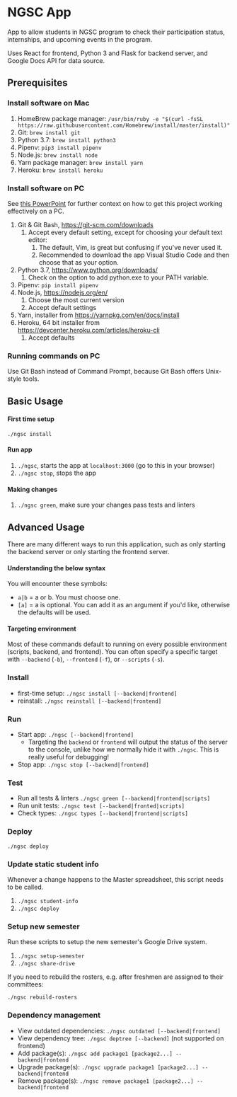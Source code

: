 # NGSC App
App to allow students in NGSC program to check their participation status, internships, and upcoming events in the program. 

Uses React for frontend, Python 3 and Flask for backend server, and Google Docs API for data source.

## Prerequisites

### Install software on Mac
1. HomeBrew package manager: `/usr/bin/ruby -e "$(curl -fsSL https://raw.githubusercontent.com/Homebrew/install/master/install)"`
1. Git: `brew install git`
1. Python 3.7: `brew install python3`
1. Pipenv: `pip3 install pipenv`
1. Node.js: `brew install node`
1. Yarn package manager: `brew install yarn`
1. Heroku: `brew install heroku`

### Install software on PC
See [this PowerPoint](https://docs.google.com/presentation/d/1pAoLLMqqH6JGG9ILwlhKMwVzUVzux9bFmZINPJWeW9Q/edit?usp=sharing) 
for further context on how to get this project working effectively on a PC.

1. Git & Git Bash, https://git-scm.com/downloads
    1. Accept every default setting, except for choosing your default text editor:
        1. The default, Vim, is great but confusing if you've never used it.
        1. Recommended to download the app Visual Studio Code and then choose that as your option.
1. Python 3.7, https://www.python.org/downloads/ 
    1. Check on the option to add python.exe to your PATH variable.
1. Pipenv: `pip install pipenv`
1. Node.js, https://nodejs.org/en/ 
    1. Choose the most current version
    1. Accept default settings
1. Yarn, installer from https://yarnpkg.com/en/docs/install
1. Heroku, 64 bit installer from https://devcenter.heroku.com/articles/heroku-cli
    1. Accept defaults
    
### Running commands on PC
Use Git Bash instead of Command Prompt, because Git Bash offers Unix-style tools.

## Basic Usage

#### First time setup
`./ngsc install`

#### Run app
1. `./ngsc`, starts the app at `localhost:3000` (go to this in your browser)
1. `./ngsc stop`, stops the app

#### Making changes
1. `./ngsc green`, make sure your changes pass tests and linters

## Advanced Usage
There are many different ways to run this application, such as only starting the backend server or only starting the frontend server.

#### Understanding the below syntax
You will encounter these symbols:
* `a|b` = a or b. You must choose one.
* `[a]` = a is optional. You can add it as an argument if you'd like, otherwise the defaults will be used. 

#### Targeting environment
Most of these commands default to running on every possible environment (scripts, backend, and frontend). 
You can often specify a specific target with `--backend` (`-b`), `--frontend` (`-f`), or `--scripts` (`-s`).

### Install
* first-time setup: `./ngsc install [--backend|frontend]`
* reinstall: `./ngsc reinstall [--backend|frontend]`

### Run
* Start app: `./ngsc [--backend|frontend]`
    * Targeting the `backend` or `frontend` will output the status of the server to the console, unlike how we normally 
    hide it with `./ngsc`. This is really useful for debugging!
* Stop app: `./ngsc stop [--backend|frontend]`

### Test
* Run all tests & linters `./ngsc green [--backend|frontend|scripts]`
* Run unit tests: `./ngsc test [--backend|fronted|scripts]`
* Check types: `./ngsc types [--backend|frontend|scripts]`


### Deploy
`./ngsc deploy`

### Update static student info
Whenever a change happens to the Master spreadsheet, this script needs to be called.

1. `./ngsc student-info`
1. `./ngsc deploy`

### Setup new semester
Run these scripts to setup the new semester's Google Drive system.

1. `./ngsc setup-semester`
1. `./ngsc share-drive`

If you need to rebuild the rosters, e.g. after freshmen are assigned to their committees:

`./ngsc rebuild-rosters`

### Dependency management
* View outdated dependencies: `./ngsc outdated [--backend|frontend]`
* View dependency tree: `./ngsc deptree [--backend]` (not supported on frontend)
* Add package(s): `./ngsc add package1 [package2...] --backend|frontend`
* Upgrade package(s): `./ngsc upgrade package1 [package2...] --backend|frontend`
* Remove package(s): `./ngsc remove package1 [package2...] --backend|frontend`
